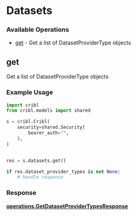 # Datasets

### Available Operations

* [get](#get) - Get a list of DatasetProviderType objects

## get

Get a list of DatasetProviderType objects

### Example Usage

```python
import cribl
from cribl.models import shared

s = cribl.Cribl(
    security=shared.Security(
        bearer_auth="",
    ),
)


res = s.datasets.get()

if res.dataset_provider_types is not None:
    # handle response
```


### Response

**[operations.GetDatasetProviderTypesResponse](../../models/operations/getdatasetprovidertypesresponse.md)**

